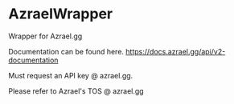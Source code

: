 # AzraelWrapper
 Wrapper for Azrael.gg
 
 Documentation can be found here. 
 https://docs.azrael.gg/api/v2-documentation
 
 Must request an API key @ azrael.gg.
 
 Please refer to Azrael's TOS @ azrael.gg
